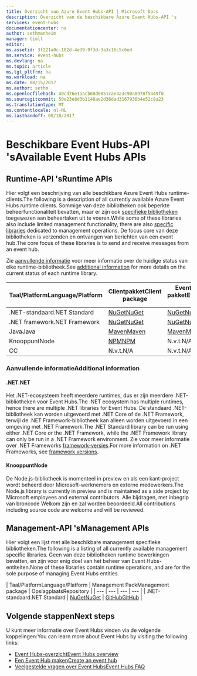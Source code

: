 ```yaml
---
title: Overzicht van Azure Event Hubs-API | Microsoft Docs
description: Overzicht van de beschikbare Azure Event Hubs-API 's
services: event-hubs
documentationcenter: na
author: sethmanheim
manager: timlt
editor: 
ms.assetid: 3f221a0c-182d-4e39-9f3d-3a3c16c5c6ed
ms.service: event-hubs
ms.devlang: na
ms.topic: article
ms.tgt_pltfrm: na
ms.workload: na
ms.date: 08/15/2017
ms.author: sethm
ms.openlocfilehash: 40cd76e1aacb68d6051cae4a3c90a8970f5449f0
ms.sourcegitcommit: 50e23e8d3b1148ae2d36dad3167936b4e52c8a23
ms.translationtype: MT
ms.contentlocale: nl-NL
ms.lasthandoff: 08/18/2017
---
```

# <a name="available-event-hubs-apis"></a><span data-ttu-id="01059-103">Beschikbare Event Hubs-API 's</span><span class="sxs-lookup"><span data-stu-id="01059-103">Available Event Hubs APIs</span></span>

## <a name="runtime-apis"></a><span data-ttu-id="01059-104">Runtime-API 's</span><span class="sxs-lookup"><span data-stu-id="01059-104">Runtime APIs</span></span>

<span data-ttu-id="01059-105">Hier volgt een beschrijving van alle beschikbare Azure Event Hubs runtime-clients.</span><span class="sxs-lookup"><span data-stu-id="01059-105">The following is a description of all currently available Azure Event Hubs runtime clients.</span></span> <span data-ttu-id="01059-106">Sommige van deze bibliotheken ook beperkte beheerfunctionaliteit bevatten, maar er zijn ook [specifieke bibliotheken](#management-apis) toegewezen aan beheertaken uit te voeren.</span><span class="sxs-lookup"><span data-stu-id="01059-106">While some of these libraries also include limited management functionality, there are also [specific libraries](#management-apis) dedicated to management operations.</span></span> <span data-ttu-id="01059-107">De focus core van deze bibliotheken is verzenden en ontvangen van berichten van een event hub.</span><span class="sxs-lookup"><span data-stu-id="01059-107">The core focus of these libraries is to send and receive messages from an event hub.</span></span>

<span data-ttu-id="01059-108">Zie [aanvullende informatie](#additional-information) voor meer informatie over de huidige status van elke runtime-bibliotheek.</span><span class="sxs-lookup"><span data-stu-id="01059-108">See [additional information](#additional-information) for more details on the current status of each runtime library.</span></span>

| <span data-ttu-id="01059-109">Taal/Platform</span><span class="sxs-lookup"><span data-stu-id="01059-109">Language/Platform</span></span> | <span data-ttu-id="01059-110">Clientpakket</span><span class="sxs-lookup"><span data-stu-id="01059-110">Client package</span></span> | <span data-ttu-id="01059-111">EventProcessorHost-pakket</span><span class="sxs-lookup"><span data-stu-id="01059-111">EventProcessorHost package</span></span> | <span data-ttu-id="01059-112">Opslagplaats</span><span class="sxs-lookup"><span data-stu-id="01059-112">Repository</span></span> |
| --- | --- | --- | --- |
| <span data-ttu-id="01059-113">.NET-standaard</span><span class="sxs-lookup"><span data-stu-id="01059-113">.NET Standard</span></span> | [<span data-ttu-id="01059-114">NuGet</span><span class="sxs-lookup"><span data-stu-id="01059-114">NuGet</span></span>](https://www.nuget.org/packages/Microsoft.Azure.EventHubs/) | [<span data-ttu-id="01059-115">NuGet</span><span class="sxs-lookup"><span data-stu-id="01059-115">NuGet</span></span>](https://www.nuget.org/packages/Microsoft.Azure.EventHubs.Processor/) | [<span data-ttu-id="01059-116">GitHub</span><span class="sxs-lookup"><span data-stu-id="01059-116">GitHub</span></span>](https://github.com/azure/azure-event-hubs-dotnet) |
| <span data-ttu-id="01059-117">.NET framework</span><span class="sxs-lookup"><span data-stu-id="01059-117">.NET Framework</span></span> | [<span data-ttu-id="01059-118">NuGet</span><span class="sxs-lookup"><span data-stu-id="01059-118">NuGet</span></span>](https://www.nuget.org/packages/WindowsAzure.ServiceBus/) | [<span data-ttu-id="01059-119">NuGet</span><span class="sxs-lookup"><span data-stu-id="01059-119">NuGet</span></span>](https://www.nuget.org/packages/Microsoft.Azure.ServiceBus.EventProcessorHost/) | <span data-ttu-id="01059-120">N.v.t.</span><span class="sxs-lookup"><span data-stu-id="01059-120">N/A</span></span> |
| <span data-ttu-id="01059-121">Java</span><span class="sxs-lookup"><span data-stu-id="01059-121">Java</span></span> | [<span data-ttu-id="01059-122">Maven</span><span class="sxs-lookup"><span data-stu-id="01059-122">Maven</span></span>](https://search.maven.org/#search%7Cga%7C1%7Ca%3A%22azure-eventhubs%22) | [<span data-ttu-id="01059-123">Maven</span><span class="sxs-lookup"><span data-stu-id="01059-123">Maven</span></span>](https://search.maven.org/#search%7Cga%7C1%7Ca%3A%22azure-eventhubs-eph%22) | [<span data-ttu-id="01059-124">GitHub</span><span class="sxs-lookup"><span data-stu-id="01059-124">GitHub</span></span>](https://github.com/Azure/azure-event-hubs-java) |
| <span data-ttu-id="01059-125">Knooppunt</span><span class="sxs-lookup"><span data-stu-id="01059-125">Node</span></span> | [<span data-ttu-id="01059-126">NPM</span><span class="sxs-lookup"><span data-stu-id="01059-126">NPM</span></span>](https://www.npmjs.com/package/azure-event-hubs) | <span data-ttu-id="01059-127">N.v.t.</span><span class="sxs-lookup"><span data-stu-id="01059-127">N/A</span></span> | [<span data-ttu-id="01059-128">GitHub</span><span class="sxs-lookup"><span data-stu-id="01059-128">GitHub</span></span>](https://github.com/Azure/azure-event-hubs-node) |
| <span data-ttu-id="01059-129">C</span><span class="sxs-lookup"><span data-stu-id="01059-129">C</span></span> | <span data-ttu-id="01059-130">N.v.t.</span><span class="sxs-lookup"><span data-stu-id="01059-130">N/A</span></span> | <span data-ttu-id="01059-131">N.v.t.</span><span class="sxs-lookup"><span data-stu-id="01059-131">N/A</span></span> | [<span data-ttu-id="01059-132">GitHub</span><span class="sxs-lookup"><span data-stu-id="01059-132">GitHub</span></span>](https://github.com/Azure/azure-event-hubs-c) |

### <a name="additional-information"></a><span data-ttu-id="01059-133">Aanvullende informatie</span><span class="sxs-lookup"><span data-stu-id="01059-133">Additional information</span></span>

#### <a name="net"></a><span data-ttu-id="01059-134">.NET</span><span class="sxs-lookup"><span data-stu-id="01059-134">.NET</span></span>
<span data-ttu-id="01059-135">Het .NET-ecosysteem heeft meerdere runtimes, dus er zijn meerdere .NET-bibliotheken voor Event Hubs.</span><span class="sxs-lookup"><span data-stu-id="01059-135">The .NET ecosystem has multiple runtimes, hence there are multiple .NET libraries for Event Hubs.</span></span> <span data-ttu-id="01059-136">De standaard .NET-bibliotheek kan worden uitgevoerd met .NET Core of de .NET Framework, terwijl de .NET Framework-bibliotheek kan alleen worden uitgevoerd in een omgeving met .NET Framework.</span><span class="sxs-lookup"><span data-stu-id="01059-136">The .NET Standard library can be run using either .NET Core or the .NET Framework, while the .NET Framework library can only be run in a .NET Framework environment.</span></span> <span data-ttu-id="01059-137">Zie voor meer informatie over .NET Frameworks [framework-versies](https://docs.microsoft.com/dotnet/articles/standard/frameworks#framework-versions).</span><span class="sxs-lookup"><span data-stu-id="01059-137">For more information on .NET Frameworks, see [framework versions](https://docs.microsoft.com/dotnet/articles/standard/frameworks#framework-versions).</span></span>

#### <a name="node"></a><span data-ttu-id="01059-138">Knooppunt</span><span class="sxs-lookup"><span data-stu-id="01059-138">Node</span></span>

<span data-ttu-id="01059-139">De Node.js-bibliotheek is momenteel in preview en als een kant-project wordt beheerd door Microsoft-werknemers en externe medewerkers.</span><span class="sxs-lookup"><span data-stu-id="01059-139">The Node.js library is currently in preview and is maintained as a side project by Microsoft employees and external contributors.</span></span> <span data-ttu-id="01059-140">Alle bijdragen, met inbegrip van broncode Welkom zijn en zal worden beoordeeld.</span><span class="sxs-lookup"><span data-stu-id="01059-140">All contributions including source code are welcome and will be reviewed.</span></span>

## <a name="management-apis"></a><span data-ttu-id="01059-141">Management-API 's</span><span class="sxs-lookup"><span data-stu-id="01059-141">Management APIs</span></span>

<span data-ttu-id="01059-142">Hier volgt een lijst met alle beschikbare management specifieke bibliotheken.</span><span class="sxs-lookup"><span data-stu-id="01059-142">The following is a listing of all currently available management specific libraries.</span></span> <span data-ttu-id="01059-143">Geen van deze bibliotheken runtime bewerkingen bevatten, en zijn voor enig doel van het beheer van Event Hubs-entiteiten.</span><span class="sxs-lookup"><span data-stu-id="01059-143">None of these libraries contain runtime operations, and are for the sole purpose of managing Event Hubs entities.</span></span>

| <span data-ttu-id="01059-144">Taal/Platform</span><span class="sxs-lookup"><span data-stu-id="01059-144">Language/Platform</span></span> | <span data-ttu-id="01059-145">Management Pack</span><span class="sxs-lookup"><span data-stu-id="01059-145">Management package</span></span> | <span data-ttu-id="01059-146">Opslagplaats</span><span class="sxs-lookup"><span data-stu-id="01059-146">Repository</span></span> |
| --- | --- | --- | --- |
| <span data-ttu-id="01059-147">.NET-standaard</span><span class="sxs-lookup"><span data-stu-id="01059-147">.NET Standard</span></span> | [<span data-ttu-id="01059-148">NuGet</span><span class="sxs-lookup"><span data-stu-id="01059-148">NuGet</span></span>](https://www.nuget.org/packages/Microsoft.Azure.Management.EventHub) | [<span data-ttu-id="01059-149">GitHub</span><span class="sxs-lookup"><span data-stu-id="01059-149">GitHub</span></span>](https://github.com/Azure/azure-sdk-for-net/tree/AutoRest/src/ResourceManagement/EventHub) |

## <a name="next-steps"></a><span data-ttu-id="01059-150">Volgende stappen</span><span class="sxs-lookup"><span data-stu-id="01059-150">Next steps</span></span>
<span data-ttu-id="01059-151">U kunt meer informatie over Event Hubs vinden via de volgende koppelingen:</span><span class="sxs-lookup"><span data-stu-id="01059-151">You can learn more about Event Hubs by visiting the following links:</span></span>

* [<span data-ttu-id="01059-152">Event Hubs-overzicht</span><span class="sxs-lookup"><span data-stu-id="01059-152">Event Hubs overview</span></span>](event-hubs-what-is-event-hubs.md)
* [<span data-ttu-id="01059-153">Een Event Hub maken</span><span class="sxs-lookup"><span data-stu-id="01059-153">Create an event hub</span></span>](event-hubs-create.md)
* [<span data-ttu-id="01059-154">Veelgestelde vragen over Event Hubs</span><span class="sxs-lookup"><span data-stu-id="01059-154">Event Hubs FAQ</span></span>](event-hubs-faq.md)